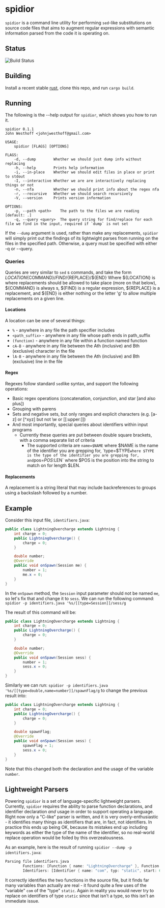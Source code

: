 spidior
=======

`spidior` is a command line utility for performing `sed`-like substitutions on source code files that aims to augment regular expressions with semantic information parsed from the code it is operating on.

Status
------
![Build Status](https://github.com/JohnathonNow/spidior/workflows/Rust/badge.svg)

Building
--------

Install a recent stable [rust](https://rustup.rs/), clone this repo,
and run `cargo build`.

Running
-------

The following is the --help output for `spidior`, which shows you how to run it.

```
spidior 0.1.1
John Westhoff <johnjwesthoff@gmail.com>

USAGE:
    spidior [FLAGS] [OPTIONS]

FLAGS:
    -d, --dump        Whether we should just dump info without replacing
    -h, --help        Prints help information
    -i, --in-place    Whether we should edit files in place or print to stdout
    -I, --interactive Whether we are are interactively replacing things or not
    -n, --nfa         Whether we should print info about the regex nfa
    -r, --recursive   Whether we should search recursively
    -V, --version     Prints version information

OPTIONS:
    -p, --path <path>    The path to the files we are reading [default: .]
    -q, --query <query>  The query string for find/replace for each file we find in the input, required if `dump` is not set

```

If the `--dump` argument is used, rather than make any replacements, `spidior` will simply
print out the findings of its lightwight parses from running on the files in the specified path.
Otherwise, a query must be specified with either -q or --query.

### Queries

Queries are very similar to `sed` s commands, and take the form ${LOCATION}${COMMAND}/${FIND}/${REPLACE}/${END}
Where ${LOCATION} is where replacements should be allowed to take place (more on that below), ${COMMAND} is always s,
$(FIND) is a regular expression, ${REPLACE} is a replacement, and ${END} is either nothing or the letter 'g' to allow multiple
replacements on a given line.

#### Locations
A location can be one of several things:  
 - `%` - anywhere in any file the path specifier includes  
 - `<path_suffix>` - anywhere in any file whose path ends in path_suffix  
 - `(function)` - anywhere in any file within a function named function  
 - `cA-B` - anywhere in any file between the Ath (inclusive) and Bth (exclusive) character in the file  
 - `lA-B` - anywhere in any file between the Ath (inclusive) and Bth (exclusive) line in the file  

#### Regex
Regexes follow standard `sed`like syntax, and support the following operations:  
 - Basic regex operations (concatenation, conjunction, and star [and also plus])
 - Grouping with parens
 - Sets and negative sets, but only ranges and explicit characters (e.g. [a-z] or [^xyz] but not \\w or \[\[:upper:]])
 - And most importantly, special queries about identifiers within input programs
    - Currently these queries are put between double square brackets, with a comma separate list of criteria
       - The supported criteria are `name=$NAME` where $NAME is the name of the identifier you are grepping for, `type=$TYPE` where $TYPE is the type of the identifier you are grepping for, and `pos=$POS:$LEN` where $POS is the position into the string to match on for length $LEN.

#### Replacements
A replacement is a string literal that may include backreferences to groups using a backslash followed by a number.

Example
-------

Consider this input file, `identifiers.java`:

```java
public class LightningOvercharge extends Lightning {
    int charge = 0;
    public LightningOvercharge() {
        charge = 0;
    }

    double number;
    @Override
    public void onSpawn(Session me) {
        number = 1;
        me.x = 0;
    }
}
```

In the `onSpawn` method, the `Session` input parameter should not be named `me`, so let's fix that and change it to `sess`.
We can run the following command: `spidior -p identifiers.java '%s/[[type=Session]]/sess/g`

The result of this command will be:

```java
public class LightningOvercharge extends Lightning {
    int charge = 0;
    public LightningOvercharge() {
        charge = 0;
    }

    double number;
    @Override
    public void onSpawn(Session sess) {
        number = 1;
        sess.x = 0;
    }
}
```

Similarly we can run: `spidior -p identifiers.java '%s/[[type=double,name=number]]/spawnFlag/g`
to change the previous result into:

```java
public class LightningOvercharge extends Lightning {
    int charge = 0;
    public LightningOvercharge() {
        charge = 0;
    }

    double spawnFlag;
    @Override
    public void onSpawn(Session sess) {
        spawnFlag = 1;
        sess.x = 0;
    }
}
```

Note that this changed both the declaration and the usage of the variable `number`.

Lightweight Parsers
-------------------

Powering `spidior` is a set of language-specific lightweight parsers. Currently, `spidior` requires the ability to parse function declarations, and identifier declaration _and_ usage in order to support operating a language. Right now only a "C-like" parser is written, and it
is very overly-enthusiastic - it identifies many things as identifiers that are, in fact, not identifiers. In practice this ends up being OK, because its mistakes end up including keywords as either the type of the name of the identifier, so no real-world replace operation would be foiled by this overzealousness.

As an example, here is the result of running `spidior --dump -p identifiers.java`:

```rust
Parsing file identifiers.java
        Functions: [Function { name: "LightningOvercharge" }, Function { name: "onSpawn" }]
        Identifiers: [Identifier { name: "com", typ: "static", start: 67, end: 70 }, Identifier { name: "com", typ: "static", start: 232, end: 235 }, Identifier { name: "com", typ: "static", start: 273, end: 276 }, Identifier { name: "com", typ: "static", start: 316, end: 319 }, Identifier { name: "com", typ: "static", start: 361, end: 364 }, Identifier { name: "LightningOvercharge", typ: "class", start: 414, end: 433 }, Identifier { name: "charge", typ: "int", start: 462, end: 468 }, Identifier { name: "charge", typ: "int", start: 517, end: 523 }, Identifier { name: "number", typ: "double", start: 547, end: 553 }, Identifier { name: "me", typ: "Session", start: 601, end: 603 }, Identifier { name: "number", typ: "double", start: 615, end: 621 }, Identifier { name: "me", typ: "Session", start: 635, end: 637 }, Identifier { name: "me", typ: "Session", start: 635, end: 637 }]
```

It correctly identifies the two functions in the source file, but it finds far many variables than actually are real - it found quite a few uses of the "variable" `com` of the "type" `static`. Again in reality you would never try to replace on identifiers of type `static` since that isn't a type, so this isn't an immediate issue. 
